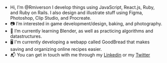 - Hi, I’m @Rmiverson I develop things using JavaScript, React.js, Ruby, and Ruby on Rails. I also design and illustrate stuff using Figma, Photoshop, Clip Studio, and Procreate.
- 📷 I’m interested in game development/design, baking, and photography.
- 📖 I’m currently learning Blender, as well as practicing algorithms and datastructures.
- 🖥️ I'm currently developing a webapp called GoodBread that makes saving and organizing online recipes easier.
- 📬 You can get in touch with me through my [Linkedin](https://www.linkedin.com/in/rmiverson/) or my [Twitter](https://twitter.com/rmiverson99)
